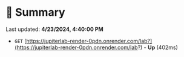 # 📖 Summary
Last updated: **4/23/2024, 4:40:00 PM**

- `GET` [https://jupiterlab-render-0pdn.onrender.com/lab?](https://jupiterlab-render-0pdn.onrender.com/lab?) - **Up** (402ms)
